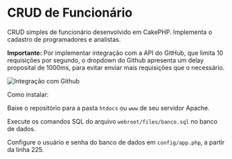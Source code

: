 # CRUD de Funcionário

CRUD simples de funcionário desenvolvido em CakePHP. Implementa o cadastro de programadores e analistas.

**Importante:** Por implementar integração com a API do GitHub, que limita 10 requisições por segundo, o dropdown do Github apresenta um delay proposital de 1000ms, para evitar enviar mais requisições que o necessário.

![Integração com Github](https://i.imgur.com/qsLDKXo.png)

Como instalar:

Baixe o repositório para a pasta `htdocs` ou `www` de seu servidor Apache.

Execute os comandos SQL do arquivo `webroot/files/banco.sql` no banco de dados.

Configure o usuário e senha do banco de dados em `config/app.php`, a partir da linha 225.